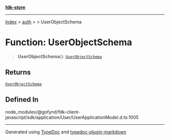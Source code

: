 [**fdk-store**](../../../README.md)
***

[Index](../../../API.md) > [auth](../../README.md) > [<internal>](../README.md) > UserObjectSchema

# Function: UserObjectSchema

> **UserObjectSchema**(): [`UserObjectSchema`](../type-aliases/type-alias.UserObjectSchema.md)

## Returns

[`UserObjectSchema`](../type-aliases/type-alias.UserObjectSchema.md)

## Defined In

node\_modules/@gofynd/fdk-client-javascript/sdk/application/User/UserApplicationModel.d.ts:1005

***
Generated using [TypeDoc](https://typedoc.org/) and [typedoc-plugin-markdown](https://www.npmjs.com/package/typedoc-plugin-markdown)
